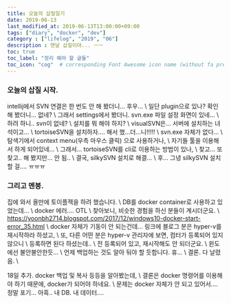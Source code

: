 ```yaml
---
title: 오늘의 삽질일기
date: 2019-06-13
last_modified_at: 2019-06-13T13:00:00+09:00
tags: ["diary", "docker", "dev"]
category : ["lifelog", "2019", "06"]
description : 맨날 삽질이야... ㅡㅡ
toc: true
toc_label: "정리 해야 할 글들"
toc_icon: "cog"  # corresponding Font Awesome icon name (without fa prefix)
---
```


### 오늘의 삽질 시작.

intellij에서 SVN 연결은 한 번도 안 해 봤더니... 후우... \\
일단 plugin으로 있나? 확인 해 봤더니... 없네? \\
그래서 settings에서 봤더니. svn.exe 파일 설정 화면이 있네... \\
하려 하니.. svn이 없네? \\
설치를 뭐 해야 하지? \\
visualSVN은... 서버에 설치하는 녀석이고... \\
tortoiseSVN을 설치하자.... 해서 했...더...니!!!!! \\
svn.exe 자체가 없다... \\
탐색기에서 context menu(우측 마우스 클릭) 으로 사용하거나,  \\
자기들 툴을 이용해서 하게 되어있네... \\
그래서... tortoiseSVN를 cli로 이용하는 방법이 있나, \\
찾고... 또 찾고.. 해 봤지만... 안 됨.. \\
결국, silkySVN 설치로 해결... \\
후... 그녕 silkySVN 설치할 걸.... ㅠㅠㅠ 

### 그리고 멘붕.
집에 와서 올만에 토이플젝을 하려 했습니다. \\
DB를 docker container로 사용하고 있었는데... \\
docker 에러.... OTL \\
찾아보니, 비슷한 경험을 하신 분들이 계시더군요. \\
https://yoonbh2714.blogspot.com/2017/12/windows10-docker-start-error_35.html \\
docker 자체가 기동이 안 되는건데...
링크에 블로그 분은 hyper-v를 재시작하라 하셨고, \\
또, 다른 어떤 분은 hyper-v 관리자에 보면, 컴터가 등록되어 있지 않으니 \\
등록하면 된다 하셨는데.. \\
전 등록되어 있고, 재시작해도 안 되더군요. \\
윈도에선 불안불안한듯... \\
언제 백업하는 것도 알아 둬야 할 듯합니다. 휴... \\
결론. 다 날렸음. \\

18일 추가. docker 백업 및 복사 등등을 알아봤는데, \\
결론은 docker 명령어를 이용해야 하기 때문에, docker가 되어야 하네요. \\
문제는 docker 자체가 안 되고 있어서.... 정말 포기... 아흑.. 내 DB. 내 데이터.... 